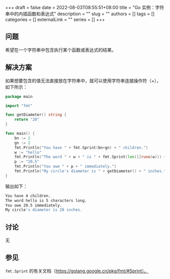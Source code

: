 +++ 
draft = false
date = 2022-08-03T08:55:51+08:00
title = "Go 实例：字符串中的内插函数和表达式"
description = ""
slug = ""
authors = []
tags = []
categories = []
externalLink = ""
series = []
+++

## 问题

希望在一个字符串中包含执行某个函数或表达式的结果。

## 解决方案

如果想要包含的值无法直接放在字符串中，就可以使用字符串连接操作符（+），如下所示：

```go
package main

import "fmt"

func getDiameter() string {
	return "20"
}

func main() {
	bn := 2
	gn := 2
	fmt.Println("You have " + fmt.Sprint(bn+gn) + " children.")
	w := "hello"
	fmt.Println("The word " + w + " is " + fmt.Sprint(len([]rune(w))) + " characters long.")
	p := "20.5"
	fmt.Println("You owe " + p + " immediately.")
	fmt.Println("My circle's diameter is " + getDiameter() + " inches.")
}
```

输出如下：

```bash
You have 4 children.
The word hello is 5 characters long.
You owe 20.5 immediately.
My circle's diameter is 20 inches.
```

## 讨论

无

## 参见

`fmt.Sprint` 的有关文档（https://golang.google.cn/pkg/fmt/#Sprint）。